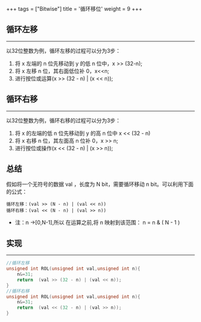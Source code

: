 +++
tags = ["Bitwise"]
title = '循环移位'
weight = 9
+++

## 循环左移
---
以32位整数为例，循环左移的过程可以分为3步：
1. 将 x 左端的 n 位先移动到 y 的低 n 位中，x >> (32-n);
2. 将 x 左移 n 位，其右面低位补 0，x<<n;
3. 进行按位或运算(x >> (32 - n) | (x << n));

## 循环右移
---
以32位整数为例，循环右移的过程可以分为3步：
1. 将 x 的左端的低 n 位先移动到 y 的高 n 位中 x << (32 - n)
2. 将 x 右移 n 位，其左面高 n 位补 0，x >> n;
3. 进行按位或操作(x << (32 - n) | (x >> n));

## 总结

假如将一个无符号的数据 val ，长度为 N bit，需要循环移动 n bit。可以利用下面的公式：

    循环左移：(val >> (N - n) | (val << n))
    循环右移：(val << (N - n) | (val >> n))

* 注：n ->[0,N-1],所以 在运算之前,将 n 映射到该范围： n = n & ( N  - 1 )

## 实现
---
```c
//循环左移
unsigned int ROL(unsigned int val,unsigned int n){
    n&=31;
    return  (val >> (32 - n) | (val << n));
}
//循环右移
unsigned int ROL(unsigned int val,unsigned int n){
    n&=31;
    return  (val << (32 - n) | (val >> n));
}
```